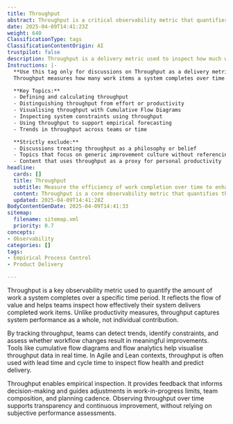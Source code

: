 ```yaml
---
title: Throughput
abstract: Throughput is a critical observability metric that quantifies the volume of work completed by a system within a defined timeframe, serving as an indicator of the flow of value delivered by teams. Originating from Agile and Lean methodologies, throughput is utilised to assess system performance holistically rather than focusing on individual contributions. By monitoring throughput, teams can uncover trends, pinpoint bottlenecks, and evaluate the impact of workflow modifications on overall efficiency. Visualisation tools such as cumulative flow diagrams and flow analytics facilitate real-time tracking of throughput data, enabling teams to inspect flow health alongside other metrics like lead time and cycle time. This empirical approach fosters informed decision-making, guiding adjustments in work-in-progress limits, team structures, and planning processes. Ultimately, throughput enhances transparency and supports a culture of continuous improvement, allowing organisations to optimise their processes without relying on subjective evaluations of performance.
date: 2025-04-09T14:41:23Z
weight: 640
ClassificationType: tags
ClassificationContentOrigin: AI
trustpilot: false
description: Throughput is a delivery metric used to inspect how much work is completed per unit of time, enabling analysis of flow efficiency and system constraints.
Instructions: |-
  **Use this tag only for discussions on Throughput as a delivery metric.**  
  Throughput measures how many work items a system completes over time. It provides observable data about team delivery capacity and helps inspect the performance of flow-based systems. This tag applies when throughput is being analysed, visualised, or interpreted to understand delivery health.

  **Key Topics:**
  - Defining and calculating throughput
  - Distinguishing throughput from effort or productivity
  - Visualising throughput with Cumulative Flow Diagrams
  - Inspecting system constraints using throughput
  - Using throughput to support empirical forecasting
  - Trends in throughput across teams or time

  **Strictly exclude:**
  - Discussions treating throughput as a philosophy or belief
  - Topics that focus on generic improvement culture without referencing throughput metrics
  - Content that uses throughput as a proxy for personal productivity
headline:
  cards: []
  title: Throughput
  subtitle: Measure the efficiency of work completion over time to enhance flow and delivery performance in your processes.
  content: Throughput is a core observability metric that quantifies the volume of work completed over time. It is used to inspect system flow, detect bottlenecks, and inform empirical decision-making. Content should explore throughput trends, visualisations, and its relationship to other flow-based metrics such as lead time and cycle time.
  updated: 2025-04-09T14:41:28Z
BodyContentGenDate: 2025-04-09T14:41:33
sitemap:
  filename: sitemap.xml
  priority: 0.7
concepts:
- Observability
categories: []
tags:
- Empirical Process Control
- Product Delivery

---
```

Throughput is a key observability metric used to quantify the amount of work a system completes over a specific time period. It reflects the flow of value and helps teams inspect how effectively their system delivers completed work items. Unlike productivity measures, throughput captures system performance as a whole, not individual contribution.

By tracking throughput, teams can detect trends, identify constraints, and assess whether workflow changes result in meaningful improvements. Tools like cumulative flow diagrams and flow analytics help visualise throughput data in real time. In Agile and Lean contexts, throughput is often used with lead time and cycle time to inspect flow health and predict delivery.

Throughput enables empirical inspection. It provides feedback that informs decision-making and guides adjustments in work-in-progress limits, team composition, and planning cadence. Observing throughput over time supports transparency and continuous improvement, without relying on subjective performance assessments.
